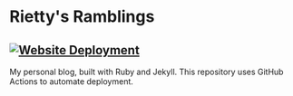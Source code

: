 # Rietty's Ramblings
[![Website Deployment](https://github.com/Rietty/Ramblings/actions/workflows/jekyll.yml/badge.svg)](https://github.com/Rietty/Ramblings/actions/workflows/jekyll.yml)
---
My personal blog, built with Ruby and Jekyll. This repository uses GitHub Actions to automate deployment.